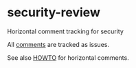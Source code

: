 # security-review

Horizontal comment tracking for security

All [comments](https://github.com/w3c/security-review/issues) are tracked as issues.

See also [HOWTO](https://www.w3.org/PM/horizontal/HOWTO) for horizontal comments.
